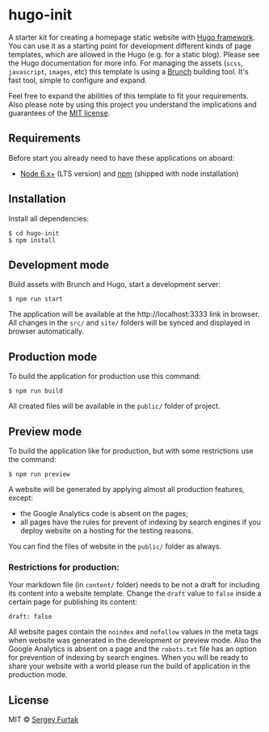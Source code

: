 # hugo-init
A starter kit for creating a homepage static website with [Hugo framework](http://gohugo.io). You can use it as a starting point for development different kinds of page templates, which are allowed in the Hugo (e.g. for a static blog). Please see the Hugo documentation for more info. For managing the assets (`scss`, `javascript`, `images`, etc) this template is using a [Brunch](http://brunch.io) building tool. It's fast tool, simple to configure and expand.

Feel free to expand the abilities of this template to fit your requirements. Also please note by using this project you understand the implications and guarantees of the [MIT license](https://github.com/serg/hugo-init/blob/master/LICENSE).
## Requirements
Before start you already need to have these applications on aboard:
- [Node 6.x+](https://nodejs.org/en/download) (LTS version) and [npm](https://www.npmjs.com/get-npm) (shipped with node installation)
## Installation
Install all dependencies:
```
$ cd hugo-init
$ npm install
```
## Development mode
Build assets with Brunch and Hugo, start a development server:
```
$ npm run start
```
The application will be available at the http://localhost:3333 link in browser.
All changes in the `src/` and `site/` folders will be synced and displayed in browser automatically.
## Production mode
To build the application for production use this command:
```
$ npm run build
```
All created files will be available in the `public/` folder of project.
## Preview mode
To build the application like for production, but with some restrictions use the command:
```
$ npm run preview
```
A website will be generated by applying almost all production features, except:
- the Google Analytics code is absent on the pages;
- all pages have the rules for prevent of indexing by search engines if you deploy website on a hosting for the testing reasons.

You can find the files of website in the `public/` folder as always.
### Restrictions for production:
Your markdown file (in `content/` folder) needs to be not a draft for including its content into a website template. Change the `draft` value to `false` inside a certain page for publishing its content:
```
draft: false
```
All website pages contain the `noindex` and `nofollow` values in the meta tags when website was generated in the development or preview mode. Also the Google Analytics is absent on a page and the `robots.txt` file has an option for prevention of indexing by search engines. When you will be ready to share your website with a world please run the build of application in the production mode.
## License
MIT © [Sergey Furtak](https://sergfurtak.com)